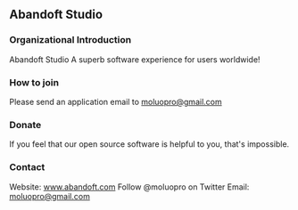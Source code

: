 ## Abandoft Studio  

### Organizational Introduction
Abandoft Studio
A superb software experience for users worldwide!

### How to join
Please send an application email to moluopro@gmail.com

### Donate
If you feel that our open source software is helpful to you, that's impossible. 

### Contact
Website: www.abandoft.com
Follow @moluopro on Twitter
Email: moluopro@gmail.com
